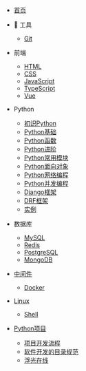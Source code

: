 - [<span class="iconfont icon-icon_fabu"></span> 首页](/README.md)

- 🔨 工具

  - [Git](docs/工具/README.md?id=Git)

- 前端

  - [HTML](/docs/前端/README.md?id=HTML)
  - [CSS](/docs/前端/README.md?id=CSS)
  - [JavaScript](/docs/前端/README.md?id=JavaScript)
  - [TypeScript](/docs/前端/README.md?id=TypeScript)
  - [Vue](/docs/前端/README.md?id=Vue)

- Python

  - [初识Python](/docs/Python/README.md?id=初识Python)
  - [Python基础](/docs/Python/README.md?id=Python基础)
  - [Python函数](/docs/Python/README.md?id=Python函数)
  - [Python进阶](/docs/Python/README.md?id=Python进阶)
  - [Python常用模块](/docs/Python/README.md?id=Python常用模块)
  - [Python面向对象](/docs/Python/README.md?id=Python面向对象)
  - [Python网络编程](/docs/Python/README.md?id=Python网络编程)
  - [Python并发编程](/docs/Python/README.md?id=Python并发编程)
  - [Django框架](/docs/Python/README.md?id=Django框架)
  - [DRF框架](/docs/Python/README.md?id=DRF框架)
  - [实例](/docs/Python/README.md?id=实例)

- 数据库

  - [MySQL](/docs/数据库/README.md?id=MySQL)
  - [Redis](/docs/数据库/README.md?id=Redis)
  - [PostgreSQL](/docs/数据库/README.md?id=PostgreSQL)
  - [MongoDB](/docs/数据库/README.md?id=MongoDB)

- [中间件](/docs/中间件/README.md)

  - [Docker](/docs/中间件/README.md?id=Docker)

- [Linux](/docs/Linux/README.md)

  - [Shell](/docs/Linux/README.md?id=Shell)

- [Python项目](/docs/项目/README.md)

  - [项目开发流程](/docs/项目/README.md?id=项目开发流程)
  - [软件开发的目录规范](/docs/项目/README.md?id=软件开发的目录规范)
  - [浮光在线](/docs/项目/README.md?id=浮光在线)

<!-- - [<span class="iconfont icon-wodeguanzhu"></span> 关于本站](关于/) -->
<!-- - [⛷ 生信交流群](链接) -->
<!-- - [<span class="iconfont icon-csdn"></span> CSDN](链接) -->
